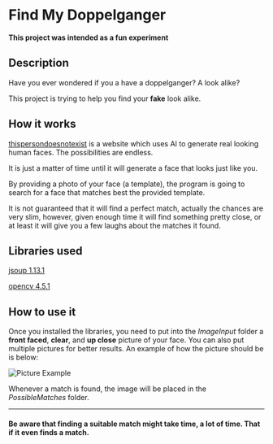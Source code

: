 # Find My Doppelganger
**This project was intended as a fun experiment**
## Description
Have you ever wondered if you a have a doppelganger? A look alike?

This project is trying to help you find your **fake** look alike.
## How it works
[thispersondoesnotexist](https://thispersondoesnotexist.com/) is a website which uses AI to generate real looking human faces. The possibilities are endless.

It is just a matter of time until it will generate a face that looks just like you.

By providing a photo of your face (a template), the program is going to search for a face that matches best the provided template.

It is not guaranteed that it will find a perfect match, actually the chances are very slim, however, given enough time it will find something pretty close, or at least it will give you a few laughs about the matches it found.

## Libraries used
[jsoup 1.13.1](https://jsoup.org/download)

[opencv 4.5.1](https://opencv.org/releases/)
## How to use it
Once you installed the libraries, you need to put into the _ImageInput_ folder a **front faced**, **clear**, and **up close** picture of your face. You can also put multiple pictures for better results. An example of how the picture should be is below: 

![Picture Example](https://thispersondoesnotexist.com/image)

Whenever a match is found, the image will be placed in the _PossibleMatches_ folder.
***
#### Be aware that finding a suitable match might take time, a lot of time. That if it even finds a match.

